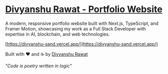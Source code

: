 
# [Divyanshu Rawat - Portfolio Website](https://divyanshu-sand.vercel.app/)

A modern, responsive portfolio website built with Next.js, TypeScript, and Framer Motion, showcasing my work as a Full Stack Developer with expertise in AI, blockchain, and web technologies.

[https://divyanshu-sand.vercel.app/](https://divyanshu-sand.vercel.app/)

Built with ❤️ and ☕ by [Divyanshu Rawat](https://github.com/divyanshu1004)

_"Code is poetry written in logic"_
